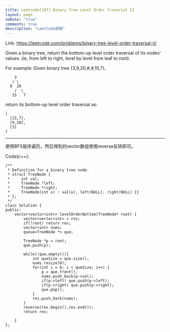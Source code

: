 ```yaml
---
title: Leetcode[107]-Binary Tree Level Order Traversal II
layout: page
noDate: "true"
comments: true
description: "LeetCode题解" 
---
```

<article class="post post-type-normal" itemscope="" itemtype="http://schema.org/Article" style="opacity: 1; transform: translateY(0px);">

Link: https://leetcode.com/problems/binary-tree-level-order-traversal-ii/

Given a binary tree, return the bottom-up level order traversal of its nodes' values. (ie, from left to right, level by level from leaf to root).

For example:
Given binary tree {3,9,20,#,#,15,7},

	    3
	   / \
	  9  20
	    /  \
	   15   7

return its bottom-up level order traversal as:

	[
	  [15,7],
	  [9,20],
	  [3]
	]


------
使用BFS层序遍历，然后得到的vector数组使用reverse反转即可。

Code(c++):

```
/**
 * Definition for a binary tree node.
 * struct TreeNode {
 *     int val;
 *     TreeNode *left;
 *     TreeNode *right;
 *     TreeNode(int x) : val(x), left(NULL), right(NULL) {}
 * };
 */
class Solution {
public:
    vector<vector<int>> levelOrderBottom(TreeNode* root) {
        vector<vector<int> > res;
        if(!root) return res;
        vector<int> nums;
        queue<TreeNode *> que;
        
        TreeNode *p = root;
        que.push(p);
        
        while(!que.empty()){ 
            int queSize = que.size();
            nums.resize(0);
            for(int i = 0; i < queSize; i++) {
                p = que.front();
                nums.push_back(p->val);
                if(p->left) que.push(p->left);
                if(p->right) que.push(p->right);
                que.pop();
            }
            res.push_back(nums);
        }
        reverse(res.begin(),res.end());
        return res;
        
    }
};
```


</article>
